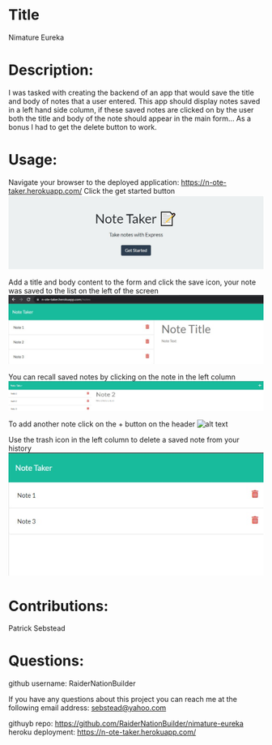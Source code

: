 # Title
Nimature Eureka

# Description:
I was tasked with creating the backend of an app that would save the title and body of notes that a user entered.
This app should display notes saved in a left hand side column, if these saved notes are clicked on by the user both the
title and body of the note should appear in the main form... As a bonus I had to get the delete button to work.

# Usage:
Navigate your browser to the deployed application: 
https://n-ote-taker.herokuapp.com/
Click the get started button
![alt text](./public/assets/images/getStarted.jpg)

Add a title and body content to the form and click the save icon, your note was saved to the list on the left of the screen
![alt text](./public/assets/images/noteAdded.jpg)

You can recall saved notes by clicking on the note in the left column
![alt text](./public/assets/images/reacalledNote.jpg)

To add another note click on the + button on the header
![alt text](./public/assets/images/addNote.jpg)

Use the trash icon in the left column to delete a saved note from your history
![alt text](./public/assets/images/deletedNote.jpg)

# Contributions:
Patrick Sebstead

# Questions:
github username: RaiderNationBuilder

If you have any questions about this project you can reach me at the following email address: sebstead@yahoo.com

githuyb repo:  https://github.com/RaiderNationBuilder/nimature-eureka
heroku deployment:   https://n-ote-taker.herokuapp.com/